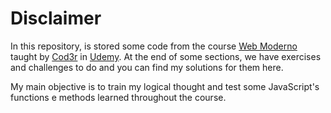 # Disclaimer

In this repository, is stored some code from the course [Web Moderno](https://www.udemy.com/course/curso-web/) taught by [Cod3r](https://www.cod3r.com.br/) in [Udemy](https://www.udemy.com/). At the end of some sections, we have exercises and challenges to do and you can find my solutions for them here. 

My main objective is to train my logical thought and test some JavaScript's functions e methods learned throughout the course.
